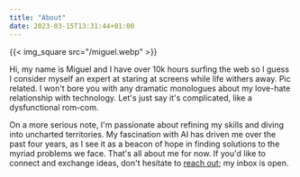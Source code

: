 ```yaml
---
title: "About"
date: 2023-03-15T13:31:44+01:00
---
```



{{< img_square src="/miguel.webp" >}}

 Hi, my name is Miguel and I have over 10k hours surfing the web so I guess I consider myself an expert at staring at screens while life withers away. Pic related. I won't bore you with any dramatic monologues about my love-hate relationship with technology. Let's just say it's complicated, like a dysfunctional rom-com.

On a more serious note, I'm passionate about refining my skills and diving into uncharted territories. My fascination with AI has driven me over the past four years, as I see it as a beacon of hope in finding solutions to the myriad problems we face. That's all about me for now. If you'd like to connect and exchange ideas, don't hesitate to [reach out](mailto://miguelvalente@pm.me); my inbox is open.
